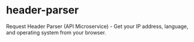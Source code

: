 # header-parser
Request Header Parser (API Microservice) - Get your IP address, language, and operating system from your browser.
